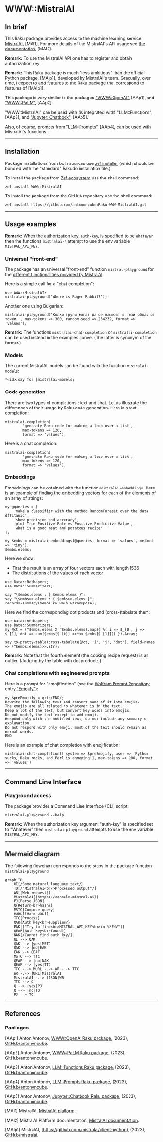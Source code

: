 # WWW::MistralAI

## In brief

This Raku package provides access to the machine learning service [MistralAI](https://mistral.ai), [MAI1].
For more details of the MistralAI's API usage see [the documentation](https://docs.mistral.ai), [MAI2].

**Remark:** To use the MistralAI API one has to register and obtain authorization key.

**Remark:** This Raku package is much "less ambitious" than the official Python package, [MAIp1], developed by MistralAI's team.
Gradually, over time, I expect to add features to the Raku package that correspond to features of [MAIp1].

This package is very similar to the packages 
["WWW::OpenAI"](https://github.com/antononcube/Raku-WWW-OpenAI), [AAp1], and 
["WWW::PaLM"](https://github.com/antononcube/Raku-WWW-PaLM), [AAp2]. 

"WWW::MistralAI" can be used with (is integrated with) 
["LLM::Functions"](https://github.com/antononcube/Raku-LLM-Functions), [AAp3], and
["Jupyter::Chatbook"](https://github.com/antononcube/Raku-Jupyter-Chatbook), [AAp5].

Also, of course, prompts from 
["LLM::Prompts"](https://github.com/antononcube/Raku-LLM-Prompts), [AAp4],
can be used with MistralAI's functions.

-----

## Installation

Package installations from both sources use [zef installer](https://github.com/ugexe/zef)
(which should be bundled with the "standard" Rakudo installation file.)

To install the package from [Zef ecosystem](https://raku.land/) use the shell command:

```
zef install WWW::MistralAI
```

To install the package from the GitHub repository use the shell command:

```
zef install https://github.com/antononcube/Raku-WWW-MistralAI.git
```

----

## Usage examples

**Remark:** When the authorization key, `auth-key`, is specified to be `Whatever`
then the functions `mistralai-*` attempt to use the env variable `MISTRAL_API_KEY`.

### Universal "front-end"

The package has an universal "front-end" function `mistral-playground` for the 
[different functionalities provided by MistralAI](https://docs.mistral.ai).

Here is a simple call for a "chat completion":

```perl6
use WWW::MistralAI;
mistralai-playground('Where is Roger Rabbit?');
```

Another one using Bulgarian:

```perl6
mistralai-playground('Колко групи могат да се намерят в този облак от точки.', max-tokens => 300, random-seed => 234232, format => 'values');
```

**Remark:** The functions `mistralai-chat-completion` or `mistralai-completion` can be used instead in the examples above.
(The latter is synonym of the former.)


### Models

The current MistralAI models can be found with the function `mistralai-models`:

```perl6
*<id>.say for |mistralai-models;
```

### Code generation

There are two types of completions : text and chat. Let us illustrate the differences
of their usage by Raku code generation. Here is a text completion:

```perl6
mistralai-completion(
        'generate Raku code for making a loop over a list',
        max-tokens => 120,
        format => 'values');
```

Here is a chat completion:

```perl6
mistralai-completion(
        'generate Raku code for making a loop over a list',
        max-tokens => 120,
        format => 'values');
```


### Embeddings

Embeddings can be obtained with the function `mistralai-embeddings`. Here is an example of finding the embedding vectors
for each of the elements of an array of strings:

```perl6
my @queries = [
    'make a classifier with the method RandomForeset over the data dfTitanic',
    'show precision and accuracy',
    'plot True Positive Rate vs Positive Predictive Value',
    'what is a good meat and potatoes recipe'
];

my $embs = mistralai-embeddings(@queries, format => 'values', method => 'tiny');
$embs.elems;
```

Here we show:
- That the result is an array of four vectors each with length 1536
- The distributions of the values of each vector

```perl6
use Data::Reshapers;
use Data::Summarizers;

say "\$embs.elems : { $embs.elems }";
say "\$embs>>.elems : { $embs>>.elems }";
records-summary($embs.kv.Hash.&transpose);
```

Here we find the corresponding dot products and (cross-)tabulate them:

```perl6
use Data::Reshapers;
use Data::Summarizers;
my @ct = (^$embs.elems X ^$embs.elems).map({ %( i => $_[0], j => $_[1], dot => sum($embs[$_[0]] >>*<< $embs[$_[1]])) }).Array;

say to-pretty-table(cross-tabulate(@ct, 'i', 'j', 'dot'), field-names => (^$embs.elems)>>.Str);
````

**Remark:** Note that the fourth element (the cooking recipe request) is an outlier.
(Judging by the table with dot products.)

### Chat completions with engineered prompts

Here is a prompt for "emojification" (see the
[Wolfram Prompt Repository](https://resources.wolframcloud.com/PromptRepository/)
entry
["Emojify"](https://resources.wolframcloud.com/PromptRepository/resources/Emojify/)):

```perl6
my $preEmojify = q:to/END/;
Rewrite the following text and convert some of it into emojis.
The emojis are all related to whatever is in the text.
Keep a lot of the text, but convert key words into emojis.
Do not modify the text except to add emoji.
Respond only with the modified text, do not include any summary or explanation.
Do not respond with only emoji, most of the text should remain as normal words.
END
```

Here is an example of chat completion with emojification:

```perl6
mistralai-chat-completion([ system => $preEmojify, user => 'Python sucks, Raku rocks, and Perl is annoying'], max-tokens => 200, format => 'values')
```

-------

## Command Line Interface

### Playground access

The package provides a Command Line Interface (CLI) script:

```shell
mistralai-playground --help
```

**Remark:** When the authorization key argument "auth-key" is specified set to "Whatever"
then `mistralai-playground` attempts to use the env variable `MISTRAL_API_KEY`.


--------

## Mermaid diagram

The following flowchart corresponds to the steps in the package function `mistralai-playground`:

```mermaid
graph TD
	UI[/Some natural language text/]
	TO[/"MistralAI<br/>Processed output"/]
	WR[[Web request]]
	MistralAI{{https://console.mistral.ai}}
	PJ[Parse JSON]
	Q{Return<br>hash?}
	MSTC[Compose query]
	MURL[[Make URL]]
	TTC[Process]
	QAK{Auth key<br>supplied?}
	EAK[["Try to find<br>MISTRAL_API_KEY<br>in %*ENV"]]
	QEAF{Auth key<br>found?}
	NAK[/Cannot find auth key/]
	UI --> QAK
	QAK --> |yes|MSTC
	QAK --> |no|EAK
	EAK --> QEAF
	MSTC --> TTC
	QEAF --> |no|NAK
	QEAF --> |yes|TTC
	TTC -.-> MURL -.-> WR -.-> TTC
	WR -.-> |URL|MistralAI 
	MistralAI -.-> |JSON|WR
	TTC --> Q 
	Q --> |yes|PJ
	Q --> |no|TO
	PJ --> TO
```

--------

## References

### Packages

[AAp1] Anton Antonov,
[WWW::OpenAI Raku package](https://github.com/antononcube/Raku-WWW-OpenAI),
(2023),
[GitHub/antononcube](https://github.com/antononcube).

[AAp2] Anton Antonov,
[WWW::PaLM Raku package](https://github.com/antononcube/Raku-WWW-PaLM),
(2023),
[GitHub/antononcube](https://github.com/antononcube).

[AAp3] Anton Antonov,
[LLM::Functions Raku package](https://github.com/antononcube/Raku-LLM-Functions),
(2023),
[GitHub/antononcube](https://github.com/antononcube).

[AAp4] Anton Antonov,
[LLM::Prompts Raku package](https://github.com/antononcube/Raku-LLM-Prompts),
(2023),
[GitHub/antononcube](https://github.com/antononcube).

[AAp5] Anton Antonov,
[Jupyter::Chatbook Raku package](https://github.com/antononcube/Raku-Jupyter-Chatbook),
(2023),
[GitHub/antononcube](https://github.com/antononcube).

[MAI1] MistralAI, [MistralAI platform](https://mistral.ai).

[MAI2] MistralAI Platform documentation, [MistralAI documentation](https://docs.mistral.ai).

[MAIp1] MistralAI,
[https://github.com/mistralai/client-python),
(2023),
[GitHub/mistralai](https://github.com/mistralai).


